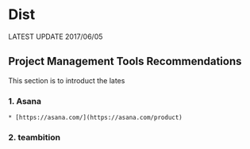 # Dist
LATEST UPDATE 2017/06/05

## Project Management Tools Recommendations
This section is to introduct the lates 

### 1. Asana
	* [https://asana.com/](https://asana.com/product)


### 2. teambition